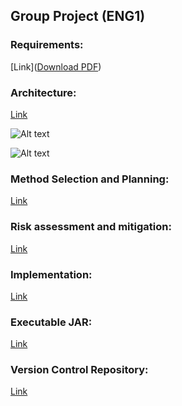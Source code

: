 ## Group Project (ENG1)

### Requirements:
[Link]([Download PDF](https://example.com/document.pdf?raw=true))

### Architecture:
[Link](URL)

![Alt text](https://www.plantuml.com/plantuml/img/TP51Yy9038Nl_HKvB_W7Ud9TK0GLqUFY8Svaw-0qaPaCkoB-TsjRtLhr5ZxotWilncECiFHuf73A03xWKCyBB2c7jGR7HGVdxMe7pSIWEk7Ezc2GdRFCrDPJFYG5-bDY-nYqf-DOmYy6cyDMnD_W2Ct-cSxeHn_9oXMxV_G-yqkyTvQQK2iIEZP5aCJsfSaS7QzD8E966Uiv1yVwlUdjJggsxdbz8MhLopOfnMj5gF59FcMbWERQOcmqhYKlBuFFP9sqtqBTzPiVLcUKoLy0)

![Alt text](https://www.plantuml.com/plantuml/img/lPDRJy8m583VzolwRC8_C4GbQ8Xo2HZVItTW3Rtbj5CMut-twzZM3IKae2yzxUavNy-jJ51hoLXjdwY4puIGc_B05H08mci6W-GhILXj6Exs3bJQyvj8cJkw5d2FI8lRiNBS5Ql2Ef13KadRaYRAvAxInZXFFq4R-gYyv121fleTf5TVWxKGj02y1gcwQHXHjfU1kjbUnegp_P4qqj9evJbsI5Ypx_MmCOeALZvJ4RdNxw1O85WBQR_IftqtGbD7P9snWGv0Mv-TLkSWzj6-Q17EU-G8fmclbL5jt7g_WT3CcvqNG3IlbAifgBpvREKF8bk_LEzn0UcK6YAf2OevkanlaPgCiv6tGafO4D6jLbJKZaiV0o0WmSEcqwrdAEplKrbsQpQVZSE1PHH3zHyrVb1Ckye7odR7sYNVPgwhUe6DwurC9uZZAVp3ADhXMp44K3_sx3zwKjgj37BdKt0i8-joFRmUFga9PIaBbznv9vcBRm00)

### Method Selection and Planning:
[Link](URL)

### Risk assessment and mitigation:
[Link](URL)

### Implementation:
[Link](URL)

### Executable JAR:
[Link](URL)

### Version Control Repository:
[Link](https://github.com/danizhajizada/team14-main)
